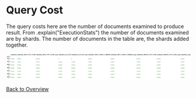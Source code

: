 # Query Cost

The query costs here are the number of documents examined to produce result. From .explain("ExecutionStats") the number of documents examined are by shards. The number of documents in the table are, the shards added together. 

![Costs](images/cost.jpg)

[Back to Overview](index.md)
